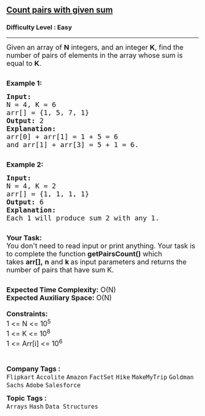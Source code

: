 <h2><a href="https://www.geeksforgeeks.org/problems/count-pairs-with-given-sum5022/1?page=1&difficulty=School,Basic,Easy&sortBy=submissions">Count pairs with given sum</a></h2><h3>Difficulty Level : Easy</h3><hr><div class="problems_problem_content__Xm_eO"><p><span style="font-size:18px">Given an array&nbsp;of <strong>N</strong> integers, and an integer&nbsp;<strong>K</strong>, find the number of pairs of elements&nbsp;in the array whose sum is equal to <strong>K</strong>.</span></p>

<p><br>
<span style="font-size:18px"><strong>Example 1:</strong></span></p>

<pre><span style="font-size:18px"><strong>Input:
</strong>N = 4, K = 6
arr[] = {1,&nbsp;5,&nbsp;7, 1}
<strong>Output:</strong> 2
<strong>Explanation:</strong> 
arr[0] + arr[1] = 1 + 5 = 6 
and arr[1] + arr[3] = 5 + 1 = 6.
</span></pre>

<p><br>
<span style="font-size:18px"><strong>Example 2:</strong></span></p>

<pre><span style="font-size:18px"><strong>Input:
</strong>N = 4, K = 2
arr[] = {1, 1, 1, 1}
<strong>Output:</strong> 6
<strong>Explanation:</strong>&nbsp;
Each 1 will produce sum 2 with any 1.</span></pre>

<p><br>
<span style="font-size:18px"><strong>Your Task:</strong><br>
You don't need to read input or print anything. Your task is to complete the function&nbsp;<strong>getPairsCount()</strong>&nbsp;which takes&nbsp;<strong>arr[],</strong>&nbsp;<strong>n</strong>&nbsp;and&nbsp;<strong>k&nbsp;</strong>as input parameters and returns the number of pairs that have sum K.</span></p>

<p><br>
<span style="font-size:18px"><strong>Expected Time Complexity:</strong>&nbsp;O(N)<br>
<strong>Expected Auxiliary Space:</strong>&nbsp;O(N)<br>
<br>
<strong>Constraints:</strong><br>
1 &lt;= N &lt;= 10<sup>5</sup><br>
1 &lt;= K &lt;= 10<sup>8</sup><br>
1 &lt;= Arr[i] &lt;= 10<sup>6</sup></span></p>

<p>&nbsp;</p>
</div><p><span style=font-size:18px><strong>Company Tags : </strong><br><code>Flipkart</code>&nbsp;<code>Accolite</code>&nbsp;<code>Amazon</code>&nbsp;<code>FactSet</code>&nbsp;<code>Hike</code>&nbsp;<code>MakeMyTrip</code>&nbsp;<code>Goldman Sachs</code>&nbsp;<code>Adobe</code>&nbsp;<code>Salesforce</code>&nbsp;<br><p><span style=font-size:18px><strong>Topic Tags : </strong><br><code>Arrays</code>&nbsp;<code>Hash</code>&nbsp;<code>Data Structures</code>&nbsp;